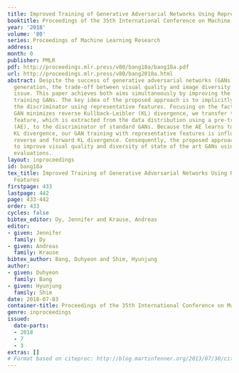 ```yaml
---
title: Improved Training of Generative Adversarial Networks Using Representative Features
booktitle: Proceedings of the 35th International Conference on Machine Learning
year: '2018'
volume: '80'
series: Proceedings of Machine Learning Research
address: 
month: 0
publisher: PMLR
pdf: http://proceedings.mlr.press/v80/bang18a/bang18a.pdf
url: http://proceedings.mlr.press/v80/bang2018a.html
abstract: Despite the success of generative adversarial networks (GANs) for image
  generation, the trade-off between visual quality and image diversity remains a significant
  issue. This paper achieves both aims simultaneously by improving the stability of
  training GANs. The key idea of the proposed approach is to implicitly regularize
  the discriminator using representative features. Focusing on the fact that standard
  GAN minimizes reverse Kullback-Leibler (KL) divergence, we transfer the representative
  feature, which is extracted from the data distribution using a pre-trained autoencoder
  (AE), to the discriminator of standard GANs. Because the AE learns to minimize forward
  KL divergence, our GAN training with representative features is influenced by both
  reverse and forward KL divergence. Consequently, the proposed approach is verified
  to improve visual quality and diversity of state of the art GANs using extensive
  evaluations.
layout: inproceedings
id: bang18a
tex_title: Improved Training of Generative Adversarial Networks Using Representative
  Features
firstpage: 433
lastpage: 442
page: 433-442
order: 433
cycles: false
bibtex_editor: Dy, Jennifer and Krause, Andreas
editor:
- given: Jennifer
  family: Dy
- given: Andreas
  family: Krause
bibtex_author: Bang, Duhyeon and Shim, Hyunjung
author:
- given: Duhyeon
  family: Bang
- given: Hyunjung
  family: Shim
date: 2018-07-03
container-title: Proceedings of the 35th International Conference on Machine Learning
genre: inproceedings
issued:
  date-parts:
  - 2018
  - 7
  - 3
extras: []
# Format based on citeproc: http://blog.martinfenner.org/2013/07/30/citeproc-yaml-for-bibliographies/
---
```

